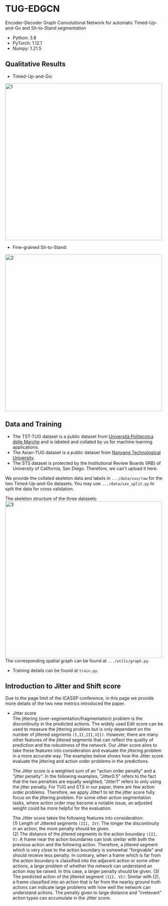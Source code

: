 # TUG-EDGCN

Encoder-Decoder Graph Convolutional Network for automatic Timed-Up-and-Go and Sit-to-Stand segmentation

* Python: 3.8  
* PyTorch: 1.12.1  
* Numpy: 1.21.5  

## Qualitative Results
* Timed-Up-and-Go:
<img width="500" alt="1" src="https://user-images.githubusercontent.com/115300137/194768960-a8ba4b1b-1fc9-418e-9515-9d59f43e7a54.PNG">

* Fine-grained Sit-to-Stand:
<img width="500" alt="2" src="https://user-images.githubusercontent.com/115300137/194768972-75d6f061-f4e6-4a9b-a0c9-ca611f2c8f90.PNG">

## Data and Training
* The TST-TUG dataset is a public dataset from [Università Politecnica delle Marche](https://www.tlc.dii.univpm.it/research/processing-of-rgbd-signals-for-the-analysis-of-activity-daily-life/kinect-based-dataset-for-motion-analysis) and is labeled and collated by us for machine learning applications.
* The Asian-TUG dataset is a public dataset from [Nanyang Technological University](https://researchdata.ntu.edu.sg/dataset.xhtml?persistentId=doi:10.21979/N9/7VF22X).
* The STS dataset is protected by the Institutional Review Boards (IRB) of University of California, San Diego. Therefore, we can't upload it here.

We provide the collated skeleton data and labels in ```.../data/xxx/raw``` for the two Timed-Up-and-Go datasets. You may use ```.../data/xxx_split.py``` to split the data for cross validation.

The skeleton structure of the three datasets:  
<img width="500" alt="3" src="https://user-images.githubusercontent.com/115300137/194770587-09cedc31-703f-4bde-af79-bc0ce7dab287.PNG">  
The corresponding spatial graph can be found at ```.../utils/graph.py```.

* Training details can be found at ```train.py```.

## Introduction to Jitter and Shift score
Due to the page limit of the ICASSP conference, in this page we provide more details of the two new metrics introduced the paper.  

* Jitter score  
The jittering (over-segmentation/fragmentation) problem is the discontinuity in the predicted actions. The widely used Edit score can be used to measure the jittering problem but is only dependent on the number of jittered segments ```(I,II,III,VII)```. However, there are many other features of the jittered segments that can reflect the quality of prediction and the robustness of the network. Our Jitter score aims to take these features into consideration and evaluate the jittering problem in a more accurate way. The examples below shows how the Jitter score evaluate the jittering and action order problems in the predictions.

  The Jitter score is a weighted sum of an "action order penalty" and a "jitter penalty". In the following examples, "Jitter0.5" refers to the fact that the two penalties are equally weighted; "Jitter1" refers to only using the jitter penalty. For TUG and STS in our paper, there are few action order problems. Therefore, we apply Jitter1 to let the jitter score fully focus on the jittering problem. For some other action segmentation tasks, where action order may become a notable issue, an adjusted weight could be more helpful for the evaluation.
  
  The Jitter score takes the following features into consideration:  
  (1) Length of Jittered segments ```(III, IV)```: The longer the discontinuity in an action, the more penalty should be given.  
  (2) The distance of the jittered segments to the action boundary ```(III, V)```: A frame near the action boundaries can look similar with both the previous action and the following action. Therefore, a jittered segment which is very close to the action boundary is somewhat "forgivable" and should receive less penalty. In contrary, when a frame which is far from the action boundary is classified into the adjacent action or some other actions, a large problem of whether the network can understand an action may be raised. In this case, a larger penalty should be given.
  (3) The predicted action of the jittered segment ```(III, VI)```: Similar with (2), a frame classified into an action that is far from the nearby ground truth actions can indicate large problems with how well the network can understand actions. The penalty given to large distance and "irrelevant" action types can accumulate in the Jitter score.  
  
  



